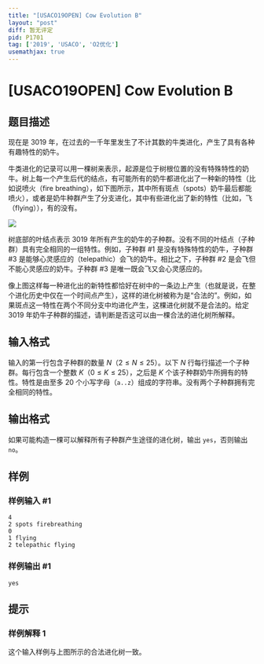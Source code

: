 ```yaml
---
title: "[USACO19OPEN] Cow Evolution B"
layout: "post"
diff: 暂无评定
pid: P1701
tag: ['2019', 'USACO', 'O2优化']
usemathjax: true
---
```


# [USACO19OPEN] Cow Evolution B
## 题目描述

现在是 3019 年，在过去的一千年里发生了不计其数的牛类进化，产生了具有各种有趣特性的奶牛。

牛类进化的记录可以用一棵树来表示，起源是位于树根位置的没有特殊特性的奶牛。树上每一个产生后代的结点，有可能所有的奶牛都进化出了一种新的特性（比如说喷火（fire breathing），如下图所示，其中所有斑点（spots）奶牛最后都能喷火），或者是奶牛种群产生了分支进化，其中有些进化出了新的特性（比如，飞（flying）），有的没有。 

![](https://cdn.luogu.com.cn/upload/image_hosting/q7v0zhg4.png)

树底部的叶结点表示 3019 年所有产生的奶牛的子种群。没有不同的叶结点（子种群）具有完全相同的一组特性。例如，子种群 #1 是没有特殊特性的奶牛，子种群 #3 是能够心灵感应的（telepathic）会飞的奶牛。相比之下，子种群 #2 是会飞但不能心灵感应的奶牛。子种群 #3 是唯一既会飞又会心灵感应的。

像上图这样每一种进化出的新特性都恰好在树中的一条边上产生（也就是说，在整个进化历史中仅在一个时间点产生），这样的进化树被称为是“合法的”。例如，如果斑点这一特性在两个不同分支中均进化产生，这棵进化树就不是合法的。给定 3019 年奶牛子种群的描述，请判断是否这可以由一棵合法的进化树所解释。 
## 输入格式

输入的第一行包含子种群的数量 $N$（$2\le N\le 25$）。以下 $N$ 行每行描述一个子种群。每行包含一个整数 $K$（$0\le K\le 25$），之后是 $K$ 个该子种群奶牛所拥有的特性。特性是由至多 $20$ 个小写字母（`a..z`）组成的字符串。没有两个子种群拥有完全相同的特性。 
## 输出格式

 如果可能构造一棵可以解释所有子种群产生途径的进化树，输出 `yes`，否则输出 `no`。 
## 样例

### 样例输入 #1
```
4
2 spots firebreathing
0
1 flying
2 telepathic flying
```
### 样例输出 #1
```
yes
```
## 提示

### 样例解释 1


这个输入样例与上图所示的合法进化树一致。 
